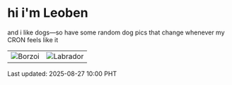 # hi i'm Leoben

and i like dogs—so have some random dog pics that change whenever my CRON feels like it

|  |  |
|--------|----------|
| ![Borzoi](https://random-dog-vercel.vercel.app/api/random-borzoi?v=1756260004) | ![Labrador](https://random-dog-vercel.vercel.app/api/random-labrador?v=1756260004) |

Last updated: 2025-08-27 10:00 PHT
